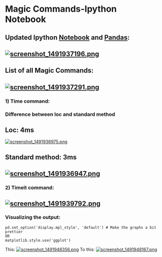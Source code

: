 # Magic Commands-Ipython Notebook
## Updated Ipython [Notebook](http://jupyter-notebook.readthedocs.io/en/latest/changelog.html) and [Pandas](http://pandas.pydata.org/pandas-docs/stable/whatsnew.html):
[![screenshot_1491937196.png](https://s19.postimg.org/rgx0e9ohf/screenshot_1491937196.png)](https://postimg.org/image/6ws6fs8q7/)
----
## List of all Magic Commands:
[![screenshot_1491937291.png](https://s19.postimg.org/lu0ngslyr/screenshot_1491937291.png)](https://postimg.org/image/gvd529i5r/)
----
### 1) Time command:
### Difference between loc and standard method

## Loc: 4ms
[![screenshot_1491936975.png](https://s19.postimg.org/fqj2wvvoz/screenshot_1491936975.png)](https://postimg.org/image/65zga06cv/)

## Standard method: 3ms
[![screenshot_1491936947.png](https://s19.postimg.org/u8ga4vn03/screenshot_1491936947.png)](https://postimg.org/image/red4rfktr/)
-----
### 2) Timeit command:
[![screenshot_1491939792.png](https://s19.postimg.org/wuvslte7n/screenshot_1491939792.png)](https://postimg.org/image/458wp6a7j/)
----
### Visualizing the output:
~~~
pd.set_option('display.mpl_style', 'default') # Make the graphs a bit prettier
OR 
matplotlib.style.use('ggplot')
~~~
This:
[![screenshot_1491948356.png](https://s19.postimg.org/fk5dtsmk3/screenshot_1491948356.png)](https://postimg.org/image/zerffx1rj/)
To this:
[![screenshot_1491948167.png](https://s19.postimg.org/w6my2vfhv/screenshot_1491948167.png)](https://postimg.org/image/7dde27whb/)


